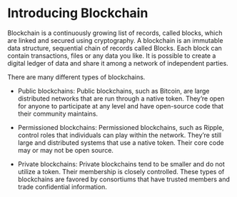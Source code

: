 # Introducing Blockchain

Blockchain is a continuously growing list of records, called blocks, which are linked and secured using cryptography. A blockchain is an immutable data structure, sequential chain of records called Blocks. Each block can contain transactions, files or any data you like. It is possible to create a digital ledger of data and share it among a network of independent parties.

There are many different types of blockchains.

- Public blockchains: Public blockchains, such as Bitcoin, are large distributed networks that are run through a native token. They’re open for anyone to participate at any level and have open-source code that their community maintains.

* Permissioned blockchains: Permissioned blockchains, such as Ripple, control roles that individuals can play within the network. They’re still large and distributed systems that use a native token. Their core code may or may not be open source.

* Private blockchains: Private blockchains tend to be smaller and do not utilize a token. Their membership is closely controlled. These types of blockchains are favored by consortiums that have trusted members and trade confidential information.
